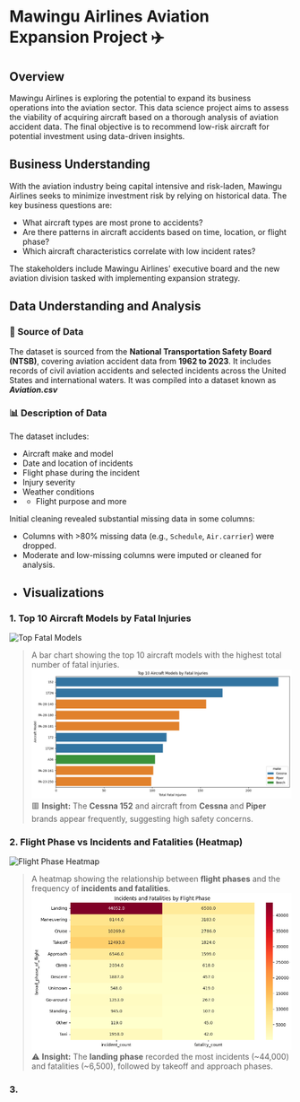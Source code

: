 # Mawingu Airlines Aviation Expansion Project ✈️

## Overview
Mawingu Airlines is exploring the potential to expand its business operations into the aviation sector. This data science project aims to assess the viability of acquiring aircraft based on a thorough analysis of aviation accident data. The final objective is to recommend low-risk aircraft for potential investment using data-driven insights.
## Business Understanding
With the aviation industry being capital intensive and risk-laden, Mawingu Airlines seeks to minimize investment risk by relying on historical data. The key business questions are:
- What aircraft types are most prone to accidents?
- Are there patterns in aircraft accidents based on time, location, or flight phase?
- Which aircraft characteristics correlate with low incident rates?

The stakeholders include Mawingu Airlines' executive board and the new aviation division tasked with implementing expansion strategy.
## Data Understanding and Analysis

### 📂 Source of Data
The dataset is sourced from the **National Transportation Safety Board (NTSB)**, covering aviation accident data from **1962 to 2023**. It includes records of civil aviation accidents and selected incidents across the United States and international waters. It was compiled into a dataset known as ***Aviation.csv***

### 📊 Description of Data
The dataset includes:
- Aircraft make and model
- Date and location of incidents
- Flight phase during the incident
- Injury severity
- Weather conditions
- - Flight purpose and more

Initial cleaning revealed substantial missing data in some columns:
- Columns with >80% missing data (e.g., `Schedule`, `Air.carrier`) were dropped.
- Moderate and low-missing columns were imputed or cleaned for analysis.
- ## Visualizations

### 1. Top 10 Aircraft Models by Fatal Injuries
![Top Fatal Models](#)
> A bar chart showing the top 10 aircraft models with the highest total number of fatal injuries.
> ![Top Fatal Models](images/output_99_0.png)
>  🟥 **Insight:** The **Cessna 152** and aircraft from **Cessna** and **Piper** brands appear frequently, suggesting high safety concerns.

### 2. Flight Phase vs Incidents and Fatalities (Heatmap)
![Flight Phase Heatmap](#)
> A heatmap showing the relationship between **flight phases** and the frequency of **incidents and fatalities**.
>  ![Flight Phase Heatmap](images/output_104_0.png)
> ⚠️ **Insight:** The **landing phase** recorded the most incidents (~44,000) and fatalities (~6,500), followed by takeoff and approach phases.

### 3. 

